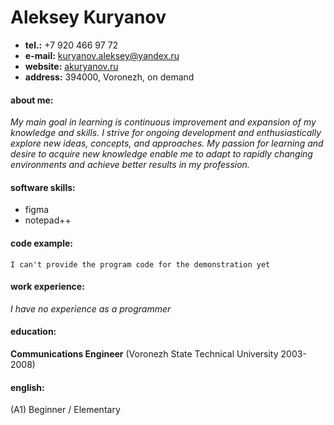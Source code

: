 # Aleksey Kuryanov

* **tel.:** +7 920 466 97 72
* **e-mail:** kuryanov.aleksey@yandex.ru
* **website:** [akuryanov.ru](http://akuryanov.ru "website in development") 
* **address:** 394000, Voronezh, on demand

#### about me:

*My main goal in learning is continuous improvement and expansion of my knowledge and skills. 
I strive for ongoing development and enthusiastically explore new ideas, concepts, and approaches. 
My passion for learning and desire to acquire new knowledge enable me to adapt to rapidly changing environments and achieve better results in my profession.*

#### software skills:

* figma
* notepad++

#### code example:

` I can't provide the program code for the demonstration yet `

#### work experience:

*I have no experience as a programmer*

#### education:

**Сommunications Еngineer**
(Voronezh State Technical University 2003-2008) 

#### english:

(A1) Beginner / Elementary
